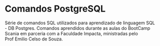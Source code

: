 <h1>Comandos PostgreSQL </h1>
Série de comandos SQL utilizados para aprendizado de linguagem SQL <br>
- DB Postgres. Comandos aprendidos durante as aulas do BootCamp<br>
Scania em parceria com a Faculdade Impacta, ministradas pelo<br>
Prof Emilio Celso de Souza.

